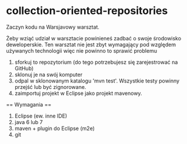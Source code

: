 collection-oriented-repositories
================================

Zaczyn kodu na Warsjavowy warsztat.


Żeby wziąć udział w warsztacie powinieneś zadbać o swoje środowisko deweloperskie.
Ten warsztat nie jest zbyt wymagający pod względem używanych technologii więc nie powinno to sprawić problemu 

1. sforkuj to repozytorium (do tego potrzebujesz się zarejestrować na GitHub)
2. sklonuj je na swój komputer
3. odpal w sklonowanym katalogu 'mvn test'. Wszystkie testy powinny przejść lub być zignorowane.
4. zaimportuj projekt w Eclipse jako projekt mavenowy.

== Wymagania ==
1. Eclipse (ew. inne IDE)
2. java 6 lub 7
3. maven + plugin do Eclipse (m2e)
4. git 




